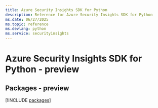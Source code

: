 ```yaml
---
title: Azure Security Insights SDK for Python
description: Reference for Azure Security Insights SDK for Python
ms.date: 06/27/2025
ms.topic: reference
ms.devlang: python
ms.service: securityinsights
---
```

# Azure Security Insights SDK for Python - preview
## Packages - preview
[!INCLUDE [packages](security-insights-index.md)]